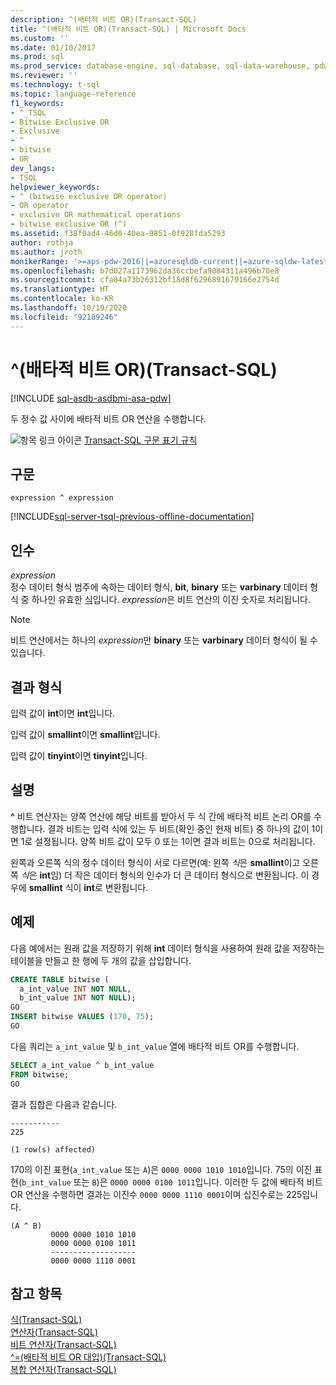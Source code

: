 ```yaml
---
description: ^(배타적 비트 OR)(Transact-SQL)
title: ^(배타적 비트 OR)(Transact-SQL) | Microsoft Docs
ms.custom: ''
ms.date: 01/10/2017
ms.prod: sql
ms.prod_service: database-engine, sql-database, sql-data-warehouse, pdw
ms.reviewer: ''
ms.technology: t-sql
ms.topic: language-reference
f1_keywords:
- ^_TSQL
- Bitwise Exclusive OR
- Exclusive
- ^
- bitwise
- OR
dev_langs:
- TSQL
helpviewer_keywords:
- ^ (bitwise exclusive OR operator)
- OR operator
- exclusive OR mathematical operations
- bitwise exclusive OR (^)
ms.assetid: f38f0ad4-46d0-40ea-9851-0f928fda5293
author: rothja
ms.author: jroth
monikerRange: '>=aps-pdw-2016||=azuresqldb-current||=azure-sqldw-latest||>=sql-server-2016||=sqlallproducts-allversions||>=sql-server-linux-2017||=azuresqldb-mi-current'
ms.openlocfilehash: b7d027a1173962da36ccbefa9084311a496b70e8
ms.sourcegitcommit: cfa04a73b26312bf18d8f6296891679166e2754d
ms.translationtype: HT
ms.contentlocale: ko-KR
ms.lasthandoff: 10/19/2020
ms.locfileid: "92189246"
---
```

# <a name="-bitwise-exclusive-or-transact-sql"></a>^(배타적 비트 OR)(Transact-SQL)
[!INCLUDE [sql-asdb-asdbmi-asa-pdw](../../includes/applies-to-version/sql-asdb-asdbmi-asa-pdw.md)]

  두 정수 값 사이에 배타적 비트 OR 연산을 수행합니다.  
  
 ![항목 링크 아이콘](../../database-engine/configure-windows/media/topic-link.gif "항목 링크 아이콘") [Transact-SQL 구문 표기 규칙](../../t-sql/language-elements/transact-sql-syntax-conventions-transact-sql.md)  
  
## <a name="syntax"></a>구문  
  
```syntaxsql  
expression ^ expression  
```  
  
[!INCLUDE[sql-server-tsql-previous-offline-documentation](../../includes/sql-server-tsql-previous-offline-documentation.md)]

## <a name="arguments"></a>인수
 *expression*  
 정수 데이터 형식 범주에 속하는 데이터 형식, **bit**, **binary** 또는 **varbinary** 데이터 형식 중 하나인 유효한 [식](../../t-sql/language-elements/expressions-transact-sql.md)입니다. *expression*은 비트 연산의 이진 숫자로 처리됩니다.  
  
> [!NOTE]  
>  비트 연산에서는 하나의 *expression*만 **binary** 또는 **varbinary** 데이터 형식이 될 수 있습니다.  
  
## <a name="result-types"></a>결과 형식  
 입력 값이 **int**이면 **int**입니다.  
  
 입력 값이 **smallint**이면 **smallint**입니다.  
  
 입력 값이 **tinyint**이면 **tinyint**입니다.  
  
## <a name="remarks"></a>설명  
 **^** 비트 연산자는 양쪽 연산에 해당 비트를 받아서 두 식 간에 배타적 비트 논리 OR를 수행합니다. 결과 비트는 입력 식에 있는 두 비트(확인 중인 현재 비트) 중 하나의 값이 1이면 1로 설정됩니다. 양쪽 비트 값이 모두 0 또는 1이면 결과 비트는 0으로 처리됩니다.  
  
 왼쪽과 오른쪽 식의 정수 데이터 형식이 서로 다르면(예: 왼쪽 *식*은 **smallint**이고 오른쪽 *식*은 **int**임) 더 작은 데이터 형식의 인수가 더 큰 데이터 형식으로 변환됩니다. 이 경우에 **smallint** 식이 **int**로 변환됩니다.  
  
## <a name="examples"></a>예제  
 다음 예에서는 원래 값을 저장하기 위해 **int** 데이터 형식을 사용하여 원래 값을 저장하는 테이블을 만들고 한 행에 두 개의 값을 삽입합니다.  
  
```sql  
CREATE TABLE bitwise (   
  a_int_value INT NOT NULL,  
  b_int_value INT NOT NULL);
GO  
INSERT bitwise VALUES (170, 75);  
GO  
```  
  
 다음 쿼리는 `a_int_value` 및 `b_int_value` 열에 배타적 비트 OR를 수행합니다.  
  
```sql  
SELECT a_int_value ^ b_int_value  
FROM bitwise;  
GO  
```  
  
 결과 집합은 다음과 같습니다.  
  
```  
-----------   
225           
  
(1 row(s) affected)  
```  
  
 170의 이진 표현(`a_int_value` 또는 `A`)은 `0000 0000 1010 1010`입니다. 75의 이진 표현(`b_int_value` 또는 `B`)은 `0000 0000 0100 1011`입니다. 이러한 두 값에 배타적 비트 OR 연산을 수행하면 결과는 이진수 `0000 0000 1110 0001`이며 십진수로는 225입니다.  
  
```  
(A ^ B)     
         0000 0000 1010 1010  
         0000 0000 0100 1011  
         -------------------  
         0000 0000 1110 0001  
```  
  

  
## <a name="see-also"></a>참고 항목  
 [식&#40;Transact-SQL&#41;](../../t-sql/language-elements/expressions-transact-sql.md)   
 [연산자&#40;Transact-SQL&#41;](../../t-sql/language-elements/operators-transact-sql.md)   
 [비트 연산자&#40;Transact-SQL&#41;](../../t-sql/language-elements/bitwise-operators-transact-sql.md)   
 [^=&#40;배타적 비트 OR 대입&#41;&#40;Transact-SQL&#41;](../../t-sql/language-elements/bitwise-exclusive-or-equals-transact-sql.md)   
 [복합 연산자&#40;Transact-SQL&#41;](../../t-sql/language-elements/compound-operators-transact-sql.md)  
  
  


